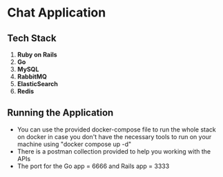 # Chat Application

## Tech Stack

1. **Ruby on Rails**
2. **Go**
3. **MySQL**
4. **RabbitMQ**
5. **ElasticSearch**
6. **Redis**


## Running the Application

- You can use the provided docker-compose file to run the whole stack on docker in case you don't have the necessary tools to run on your machine using "docker compose up -d"
- There is a postman collection provided to help you working with the APIs
- The port for the Go app = 6666 and Rails app = 3333
